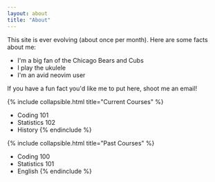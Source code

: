 ```yaml
---
layout: about
title: "About"
---
```


This site is ever evolving (about once per month). Here are some facts about me:
- I'm a big fan of the Chicago Bears and Cubs
- I play the ukulele
- I'm an avid neovim user

If you have a fun fact you'd like me to put here, shoot me an email!

{% include collapsible.html title="Current Courses" %}
- Coding 101
- Statistics 102
- History
{% endinclude %}

{% include collapsible.html title="Past Courses" %}
- Coding 100
- Statistics 101
- English
{% endinclude %}
